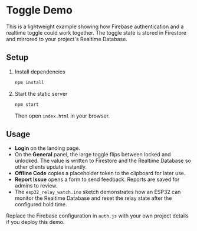 # Toggle Demo

This is a lightweight example showing how Firebase authentication and a realtime toggle could work together. The toggle state is stored in Firestore and mirrored to your project's Realtime Database.

## Setup

1. Install dependencies
   ```bash
   npm install
   ```
2. Start the static server
   ```bash
   npm start
   ```
   Then open `index.html` in your browser.

## Usage

- **Login** on the landing page.
- On the **General** panel, the large toggle flips between locked and unlocked. The value is written to Firestore and the Realtime Database so other clients update instantly.
- **Offline Code** copies a placeholder token to the clipboard for later use.
- **Report Issue** opens a form to send feedback. Reports are saved for admins to review.
- The `esp32_relay_watch.ino` sketch demonstrates how an ESP32 can monitor the
  Realtime Database and reset the relay state after the configured hold time.

Replace the Firebase configuration in `auth.js` with your own project details if you deploy this demo.
